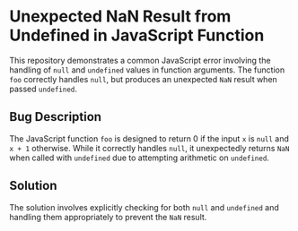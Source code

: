 # Unexpected NaN Result from Undefined in JavaScript Function

This repository demonstrates a common JavaScript error involving the handling of `null` and `undefined` values in function arguments.  The function `foo` correctly handles `null`, but produces an unexpected `NaN` result when passed `undefined`.

## Bug Description
The JavaScript function `foo` is designed to return 0 if the input `x` is `null` and `x + 1` otherwise. While it correctly handles `null`, it unexpectedly returns `NaN` when called with `undefined` due to attempting arithmetic on `undefined`.

## Solution
The solution involves explicitly checking for both `null` and `undefined` and handling them appropriately to prevent the `NaN` result.